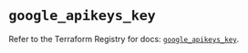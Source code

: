 # `google_apikeys_key`

Refer to the Terraform Registry for docs: [`google_apikeys_key`](https://registry.terraform.io/providers/hashicorp/google/5.37.0/docs/resources/apikeys_key).
